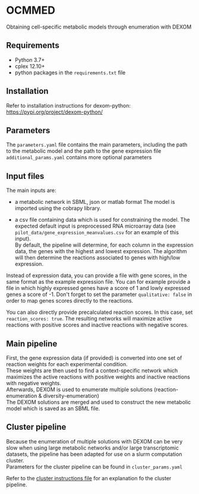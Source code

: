 # OCMMED
Obtaining cell-specific metabolic models through enumeration with DEXOM

## Requirements
- Python 3.7+
- cplex 12.10+
- python packages in the `requirements.txt` file

## Installation
Refer to installation instructions for dexom-python: https://pypi.org/project/dexom-python/

## Parameters
The `parameters.yaml` file contains the main parameters, including the path to the metabolic model and the path to the gene expression file  
`additional_params.yaml` contains more optional parameters

## Input files
The main inputs are:  
- a metabolic network in SBML, json or matlab format
The model is imported using the cobrapy library.

- a csv file containing data which is used for constraining the model.
The expected default input is preprocessed RNA microarray data (see `pilot_data/gene_expression_meanvalues.csv` for an example of this input).  
By default, the pipeline will determine, for each column in the expression data, the genes with the highest and lowest expression. The algorithm will then determine the reactions associated to genes with high/low expression.  

Instead of expression data, you can provide a file with gene scores, in the same format as the example expression file. You can for example provide a file in which highly expressed genes have a score of 1 and lowly expressed genes a score of -1. Don't forget to set the parameter `qualitative: false` in order to map genes scores directly to the reactions.

You can also directly provide precalculated reaction scores. In this case, set `reaction_scores: true`. The resulting networks will maximize active reactions with positive scores and inactive reactions with negative scores.

## Main pipeline
First, the gene expression data (if provided) is converted into one set of reaction weights for each experimental condition.  
These weights are then used to find a context-specific network which maximizes the active reactions with positive weights and inactive reactions with negative weights.  
Afterwards, DEXOM is used to enumerate multiple solutions (reaction-enumeration & diversity-enumeration)  
The DEXOM solutions are merged and used to construct the new metabolic model which is saved as an SBML file.

## Cluster pipeline
Because the enumeration of multiple solutions with DEXOM can be very slow when using large metabolic networks and/or large transcriptomic datasets, the pipeline has been adapted for use on a slurm computation cluster.  
Parameters for the cluster pipeline can be found in `cluster_params.yaml`  

Refer to the [cluster instructions file](cluster_instructions.md) for an explanation fo the cluster pipeline.
